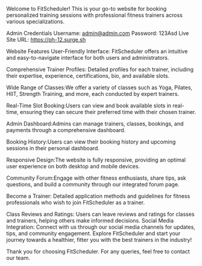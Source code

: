Welcome to FitScheduler! This is your go-to website for booking personalized training sessions with professional fitness trainers across various specializations.

Admin Credentials
Username: admin@admin.com
Password: 123Asd
Live Site URL: https://ph-12.surge.sh

Website Features
User-Friendly Interface: FitScheduler offers an intuitive and easy-to-navigate interface for both users and administrators.

Comprehensive Trainer Profiles: Detailed profiles for each trainer, including their expertise, experience, certifications, bio, and available slots.

Wide Range of Classes:We offer a variety of classes such as Yoga, Pilates, HIIT, Strength Training, and more, each conducted by expert trainers.

Real-Time Slot Booking:Users can view and book available slots in real-time, ensuring they can secure their preferred time with their chosen trainer.

Admin Dashboard:Admins can manage trainers, classes, bookings, and payments through a comprehensive dashboard.

Booking History:Users can view their booking history and upcoming sessions in their personal dashboard.

Responsive Design:The website is fully responsive, providing an optimal user experience on both desktop and mobile devices.

Community Forum:Engage with other fitness enthusiasts, share tips, ask questions, and build a community through our integrated forum page.

Become a Trainer: Detailed application methods and guidelines for fitness professionals who wish to join FitScheduler as a trainer.

Class Reviews and Ratings: Users can leave reviews and ratings for classes and trainers, helping others make informed decisions.
Social Media Integration: Connect with us through our social media channels for updates, tips, and community engagement.
Explore FitScheduler and start your journey towards a healthier, fitter you with the best trainers in the industry!

Thank you for choosing FitScheduler. For any queries, feel free to contact our team.